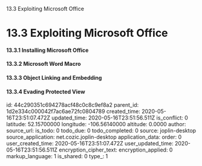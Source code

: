 13.3 Exploiting Microsoft Office

# 13.3 Exploiting Microsoft Office
#### 13.3.1 Installing Microsoft Office
#### 13.3.2 Microsoft Word Macro
#### 13.3.3 Object Linking and Embedding
#### 13.3.4 Evading Protected View


id: 44c290351c694278acf48c0c8c9ef8a2
parent_id: 1d2e334c000042f7ac6ae72fc0804789
created_time: 2020-05-16T23:51:07.472Z
updated_time: 2020-05-16T23:51:56.511Z
is_conflict: 0
latitude: 52.15700000
longitude: -106.56140000
altitude: 0.0000
author: 
source_url: 
is_todo: 0
todo_due: 0
todo_completed: 0
source: joplin-desktop
source_application: net.cozic.joplin-desktop
application_data: 
order: 0
user_created_time: 2020-05-16T23:51:07.472Z
user_updated_time: 2020-05-16T23:51:56.511Z
encryption_cipher_text: 
encryption_applied: 0
markup_language: 1
is_shared: 0
type_: 1